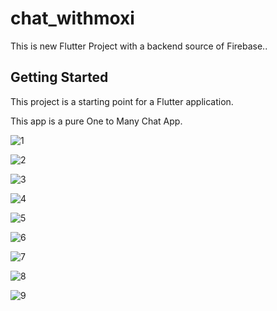 # chat_withmoxi

This is new Flutter Project with a backend source of Firebase..

## Getting Started

This project is a starting point for a Flutter application.

This app is a pure One to Many Chat App.


![1](https://user-images.githubusercontent.com/100303780/225322504-23c0d3c0-67e1-4269-9771-eb06ab1213f5.jpg)

![2](https://user-images.githubusercontent.com/100303780/225322525-c7e4e149-75ff-45af-9b6a-630fcc913e4e.jpg)


![3](https://user-images.githubusercontent.com/100303780/225322522-b8fa60c8-d06b-464a-9672-4d87e8a8febb.jpg)

![4](https://user-images.githubusercontent.com/100303780/225322515-430c8806-0e2b-4c5c-9981-d80fa42b611b.jpg)


![5](https://user-images.githubusercontent.com/100303780/225322512-e1b4c58a-5c5a-4c53-90ad-d7265232fcdc.png)

![6](https://user-images.githubusercontent.com/100303780/225323196-a0ea44a0-bad5-411c-8155-95774dc0ac1a.png)

![7](https://user-images.githubusercontent.com/100303780/225323651-3be20ed3-3a7b-40b0-9dc5-2073d46a2eea.png)


![8](https://user-images.githubusercontent.com/100303780/225324780-7ab77819-0d1a-41ba-9d50-12f77e7ecb6f.png)


![9](https://user-images.githubusercontent.com/100303780/225324792-c83ed996-cb72-4309-b522-6f432b729304.jpg)
